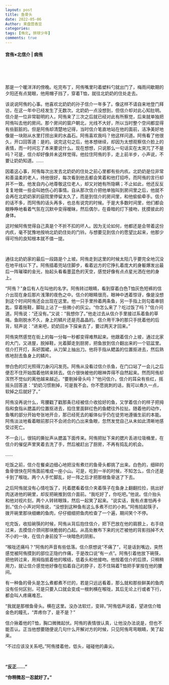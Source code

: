 ```yaml
---
layout: post
title: 鱼骨头
date: 2022-05-06
Author: 来盘茴香豆
categories: 
tags: [侑北, 排球少年]
comments: true
--- 
```


#### 宫侑×北信介 | 病侑


<br/><br/><br/>



 

 

 

那是一个暖洋洋的傍晚。吃完布丁，阿侑嘴里叼着塑料勺就出门了，梅雨间歇期的夕阳还有点晃眼，他用帽子挡了，穿着T恤，就往北奶奶的住处走去。

该说说阿侑的心事。他喜欢北奶奶的孙子信介一年多了。像这样不请自来地登门拜访，在这一年中已经发生了无数次。北奶奶一点没想到，但信介却对此心知肚明。信介是一位非常聪明的人，阿侑来了三次之后就已经对此有所察觉，后来就单独把阿侑叫去他的房间。那个房间的窗户朝北，光线不大好，所以当时整个空间都显得有些脏脏的。但是阿侑却清楚地记得，当时信介笔直地站在他的面前，洁净美好地像是一块刚从水里打捞出来的水晶石。阿侑喜欢我吗？他这样问道。阿侑看了他很久，开口回答道：是的。说完这句之后，他本想继续，却因为太想观察信介脸上的表情，而一时间忘了本来要说什么。现在想想，只说那么一句话实在太突兀了不是吗？可是，信介却好像并未这样觉得。他拉住阿侑的手，走上前半步，小声说，不要让奶奶知道。……

因着这心事，阿侑每次出发去北奶奶的住处之前心里都有些内疚。北奶奶是位非常和善温柔的老人，待他很好，每次看到他去都会笑着和他打招呼。而阿侑的言行却并不一致。他发自内心地尊敬这位老人，却又对她有所隐瞒；不止如此，他还反反复复地做一些会叫她伤心的事情。自从那次信介把他单独叫到房间里之后，他就不会再在北奶奶家的庭院里停留太久了，而是到信介的房间里，和他偷偷牵手。信介的话不多，而阿侑的话头再多，也总有说完的时候。于是大多数时间里，他们都会眼睁睁地看着气氛在沉默中变得暧昧，然后偶尔，在昏暗的灯下接吻，抚摸彼此的身体。

这时候阿侑觉得自己真是个不折不扣的坏人。因为无论如何，他都还是会带着这份内疚，毫不犹豫地按响北奶奶住处的门铃。与想要见到信介的愿望比起来，他那少得可怜的良知根本就不值一提。

<br/>

通往北奶奶家的最后一段路是个上坡。阿侑走到这里的时候太阳几乎要完全地沉没在地平线以下了。阿侑插着兜站住脚步，看着远方的它挣扎着庞大的身躯爆发出最后一阵璀璨的金光，抬起头看看墨蓝色的天空，感觉好像有点点星光洒在他的身上。

“阿侑？”身后有人在叫他的名字。阿侑转过眼睛，看到穿着白色T恤灰色短裤的信介出现在身后那片浅薄的夜色之中。信介的眼睛很亮，眼神中透着惊讶，像是没想到这个时间阿侑还会出现在这里。他一只手里拎着两条鱼，另一手指上则勾着串钥匙，穿着拖鞋，脚趾上沾了一些微小的灰尘。“你怎么来了？吃过饭了吗？”信介问道。阿侑说：“还没有。”又说：“我想你了。”他走过去从信介手里接过系着鱼的草绳。鱼刚脱水不久，身上的鳞片还是亮晶晶的。信介用干净的那只手抚着他的后背，轻声说：“进来吧，奶奶回乡下探亲去了，要过两天才回来。”

阿侑突然感觉在街上的每一分每一秒都变得难熬起来。他跟着信介上坡，通过北家的大门，又进屋，脱掉鞋，光着脚走到厨房，把鱼放到信介翻出来的一个铝盆里。信介打开灯，系好围裙，从刀架上抽出刀。他将手指从鳃盖的位置抠进去，然后熟练地刮去鱼身上的鳞片。

惨白色的灯光照得刀身闪闪发亮。阿侑从没看过信介杀鱼，在门口站了一会儿之后便忍不住开始围着他转来转去。信介很快被他的眼神弄得不自然起来。然而阿侑却浑然不觉似的离他越来越近。“要剔掉骨头吗？”他问信介。信介的耳朵有些红，摇摇头回答道：“奶奶习惯剔掉，可是我不会。你不愿挑刺的话，我可以煮久一点，软掉之后就好了。”

阿侑没再说什么，弯腰戳了戳那条已经被信介收拾好的鱼，又学着信介的样子把拇指和食指从腮盖的位置抠进去，掐住里面鲜红色的鱼鳃往外拉扯。随着他的动作，鱼嘴的部分开始夸张地开合，那已经死去的躯体似乎仍在徒劳地遵循生前的本能。阿侑淡淡地看着眼前那只不会闭合的凸出来鱼眼，忽然发觉自己从未如此清晰地感受过死亡。

不一会儿，很钝的撕扯声从腮盖下面传来。阿侑把扯下来的腮片丢进垃圾桶里，在信介的催促声里笑着去洗了手，然后被赶出了厨房，不再有捣乱的机会。

……

吃饭之前，信介在餐桌边细心地把没有煮烂的鱼骨头都挑了出来。白色的，细碎的鱼骨很快在阿侑面前堆成一座小山。可是，吃到一半的时候，不知怎么，信介还是卡到了喉咙。两个人手忙脚乱，好一阵之后才把那根鱼骨送了下去。

之后阿侑就没有心情吃饭了，托着腮看着信介夹着筷子在鱼身上翻翻捡捡，挑出好肉送进他的碗里，却反把碗推到信介面前。“我吃好了，你吃吧。”他说。信介抬头和他对视片刻，两个人转转眼珠，然后一起笑了起来。“说实话，我有点害怕再卡到，”信介小声对阿侑说，“没想到这种鱼有这么多煮不烂的小刺。”阿侑拾起筷子，拨开碗里那块细嫩的鱼肉，仔仔细细把鱼肉检查了一个遍，期间笑个不停。

吃完饭，收拾碗筷的时候，阿侑从背后抱住信介，把下巴放在他的肩膀上，右手绕过来，去摸信介颈间那块脆弱的凸起。从高处散布下来的光芒被他的背影挡掉不大不小的一块，在信介身前投下一块暗色的阴影。

“喉咙还痛吗？”阿侑的声音有些低落。信介原想说“不痛了”，可是话到嘴边，突然感觉被阿侑摸到的部位正隐约作痛，于是改口说“有一点”。阿侑引着他放下碗筷，把他转过来，用拇指抵着他的喉结，低着头和他接吻。他按着信介的后颈，只稍稍用力，就让信介感觉他好像在掐着自己的脖子，忍不住隔着T恤把手掌按在他的腰间。

有一种鱼的骨头是怎么煮都煮不烂的，若是只远远看着，那么就和那些鲜美的鱼肉没有任何区别，可是只要入口就会变成一根刺横在喉咙，其后无论上行或者下行，都会叫人疼痛难忍。

“我就是那根鱼骨头。横在这里。没办法软烂，变碎。”阿侑低声说着，望进信介暗金色的瞳孔，“弄疼你了，是不是？”

信介揪着他的T恤，胸口微微起伏。阿侑的表情很认真，让他没办法说是，但也不能否认。正当他想要随便说几句什么开解对方的时候，只见阿侑弯弯眼睛，笑了起来。

“不过应该没关系吧。”阿侑搂着他，低头，碰碰他的鼻尖。

<br/>

**“反正……”**

**“你稍微忍一忍就好了。”**

<br/><br/><br/>



